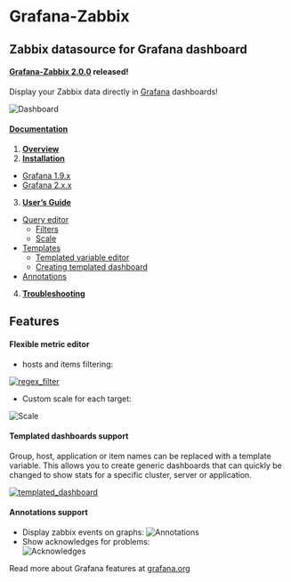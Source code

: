 # Grafana-Zabbix

## Zabbix datasource for Grafana dashboard

#### [Grafana-Zabbix 2.0.0](https://github.com/alexanderzobnin/grafana-zabbix/releases/tag/v2.0.0) released!

Display your Zabbix data directly in [Grafana](http://grafana.org) dashboards!

![Dashboard](https://cloud.githubusercontent.com/assets/4932851/8269101/9e6ee67e-17a3-11e5-85de-fe9dcc2dd375.png)

#### [Documentation](https://github.com/alexanderzobnin/grafana-zabbix/wiki)
1. [**Overview**](https://github.com/alexanderzobnin/grafana-zabbix/wiki/Overview)
2. [**Installation**](https://github.com/alexanderzobnin/grafana-zabbix/wiki/Installation)
  - [Grafana 1.9.x](https://github.com/alexanderzobnin/grafana-zabbix/wiki/Installation#grafana-19x)
  - [Grafana 2.x.x](https://github.com/alexanderzobnin/grafana-zabbix/wiki/Installation#grafana-20x)
3. [**User’s Guide**](https://github.com/alexanderzobnin/grafana-zabbix/wiki/Usage)
  - [Query editor](https://github.com/alexanderzobnin/grafana-zabbix/wiki/Usage#query-editor)
    - [Filters](https://github.com/alexanderzobnin/grafana-zabbix/wiki/Usage#filters)
    - [Scale](https://github.com/alexanderzobnin/grafana-zabbix/wiki/Usage#scale)
  - [Templates](https://github.com/alexanderzobnin/grafana-zabbix/wiki/Usage#templates)
    - [Templated variable editor](https://github.com/alexanderzobnin/grafana-zabbix/wiki/Usage#templated-variable-editor)
    - [Creating templated dashboard](https://github.com/alexanderzobnin/grafana-zabbix/wiki/Usage#creating-templated-dashboard)
  - [Annotations](https://github.com/alexanderzobnin/grafana-zabbix/wiki/Usage#annotations)
4. [**Troubleshooting**](https://github.com/alexanderzobnin/grafana-zabbix/wiki/Troubleshooting)

## Features

#### Flexible metric editor
 * hosts and items filtering:
 
[![regex_filter](https://cloud.githubusercontent.com/assets/4932851/8312766/5eb34480-19e7-11e5-925f-452a99ec0ab6.gif)](https://cloud.githubusercontent.com/assets/4932851/8312766/5eb34480-19e7-11e5-925f-452a99ec0ab6.gif)

 * Custom scale for each target:

![Scale](https://cloud.githubusercontent.com/assets/4932851/8269207/212549be-17a9-11e5-9e33-90deb90ddc13.png)

#### Templated dashboards support
Group, host, application or item names can be replaced with a template variable. This allows you to create generic dashboards that can quickly be changed to show stats for a specific cluster, server or application.

[![templated_dashboard](https://cloud.githubusercontent.com/assets/4932851/8312492/7f286c38-19e5-11e5-8c19-1b9e97292b06.gif)](https://cloud.githubusercontent.com/assets/4932851/8312492/7f286c38-19e5-11e5-8c19-1b9e97292b06.gif)

#### Annotations support
 * Display zabbix events on graphs:
![Annotations](https://cloud.githubusercontent.com/assets/4932851/8269358/622ec3be-17ad-11e5-8023-eba137369cfe.png)
 * Show acknowledges for problems:  
![Acknowledges](https://cloud.githubusercontent.com/assets/4932851/8269375/e6d8706a-17ad-11e5-8e2d-2d707d8ee67f.png)

Read more about Grafana features at [grafana.org](http://grafana.org)
